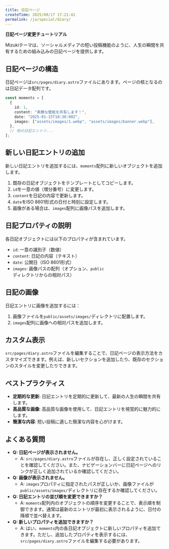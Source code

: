 ```yaml
---
title: 日記ページ
createTime: 2025/08/17 17:21:41
permalink: /ja/special/diary/
---
```


**日記ページ変更チュートリアル**

Mizukiテーマは、ソーシャルメディアの短い投稿機能のように、人生の瞬間を共有するための組み込みの日記ページを提供します。

## 日記ページの構造

日記ページは`src/pages/diary.astro`ファイルにあります。ページの核となるのは日記データ配列です。

```typescript
const moments = [
  {
    id: 1,
    content: "素敵な壁紙を共有します！",
    date: "2025-01-15T10:30:00Z",
    images: ["assets/images/1.webp", "assets/images/banner.webp"],
  },
  // 他の日記エントリ...
];
```

## 新しい日記エントリの追加

新しい日記エントリを追加するには、`moments`配列に新しいオブジェクトを追加します。

1. 既存の日記オブジェクトをテンプレートとしてコピーします。
2. `id`を一意の値（増分番号）に変更します。
3. `content`を日記の内容で更新します。
4. `date`をISO 8601形式の日付と時刻に設定します。
5. 画像がある場合は、`images`配列に画像パスを追加します。

## 日記プロパティの説明

各日記オブジェクトには以下のプロパティが含まれています。

- `id`: 一意の識別子（数値）
- `content`: 日記の内容（テキスト）
- `date`: 公開日（ISO 8601形式）
- `images`: 画像パスの配列（オプション、`public`ディレクトリからの相対パス）

## 日記の画像

日記エントリに画像を追加するには：

1. 画像ファイルを`public/assets/images/`ディレクトリに配置します。
2. `images`配列に画像への相対パスを追加します。

## カスタム表示

`src/pages/diary.astro`ファイルを編集することで、日記ページの表示方法をカスタマイズできます。例えば、新しいセクションを追加したり、既存のセクションのスタイルを変更したりできます。

## ベストプラクティス

- **定期的な更新**: 日記エントリを定期的に更新して、最新の人生の瞬間を共有します。
- **高品質な画像**: 高品質な画像を使用して、日記エントリを視覚的に魅力的にします。
- **簡潔な内容**: 短い投稿に適した簡潔な内容を心がけます。

## よくある質問

- **Q: 日記ページが表示されません。**
  - A: `src/pages/diary.astro`ファイルが存在し、正しく設定されていることを確認してください。また、ナビゲーションバーに日記ページへのリンクが正しく追加されているか確認してください。
- **Q: 画像が表示されません。**
  - A: `images`プロパティに指定されたパスが正しいか、画像ファイルが`public/assets/images/`ディレクトリに存在するか確認してください。
- **Q: 日記エントリの並び順を変更できますか？**
  - A: `moments`配列内のオブジェクトの順序を変更することで、表示順を制御できます。通常は最新のエントリが最初に表示されるように、日付の降順で並べ替えます。
- **Q: 新しいプロパティを追加できますか？**
  - A: はい、`moments`内の各日記オブジェクトに新しいプロパティを追加できます。ただし、追加したプロパティを表示するには、`src/pages/diary.astro`ファイルを編集する必要があります。
